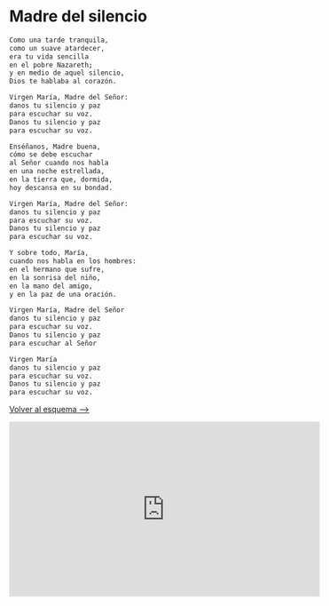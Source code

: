 # Madre del silencio

```bash hl_lines="1-8"
Como una tarde tranquila,
como un suave atardecer,
era tu vida sencilla
en el pobre Nazareth;
y en medio de aquel silencio,
Dios te hablaba al corazón.

Virgen María, Madre del Señor:
danos tu silencio y paz
para escuchar su voz.
Danos tu silencio y paz
para escuchar su voz.

Enséñanos, Madre buena,
cómo se debe escuchar
al Señor cuando nos habla
en una noche estrellada,
en la tierra que, dormida,
hoy descansa en su bondad.

Virgen María, Madre del Señor:
danos tu silencio y paz
para escuchar su voz.
Danos tu silencio y paz
para escuchar su voz.

Y sobre todo, María,
cuando nos habla en los hombres:
en el hermano que sufre,
en la sonrisa del niño,
en la mano del amigo,
y en la paz de una oración.

Virgen María, Madre del Señor
danos tu silencio y paz
para escuchar su voz.
Danos tu silencio y paz
para escuchar al Señor

Virgen María
danos tu silencio y paz
para escuchar su voz.
Danos tu silencio y paz
para escuchar su voz.

```

[Volver al esquema -->](../index.md)

<iframe width="560" height="315" src="https://www.youtube.com/embed/5gfbm_8Ag9s?si=cPE7Wjs1wO_tOWQG" title="YouTube video player" frameborder="0" allow="accelerometer; autoplay; clipboard-write; encrypted-media; gyroscope; picture-in-picture; web-share" allowfullscreen></iframe>

